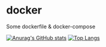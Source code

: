 # docker
Some dockerfile &amp; docker-compose

[![Anurag's GitHub stats](https://github-readme-stats.vercel.app/api?username=crizchien)](https://github.com/anuraghazra/github-readme-stats)
[![Top Langs](https://github-readme-stats.vercel.app/api/top-langs/?username=crizchien)](https://github.com/anuraghazra/github-readme-stats)
